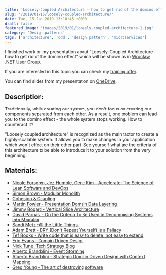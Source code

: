 ```yaml
---
title: 'Loosely-Coupled Architecture - how to get rid of the domino effect'
slug: '/2019/01/15/loosely-coupled-architecture/'
date: Tue, 15 Jan 2019 13:10:45 +0000
draft: false
featured_image: 'images/2019/01/loosely-coupled-architecture-1.jpg'
category: 'Design patterns'
tags: ['architecture', 'ddd', 'design pattern', 'microservices']
---
```


I finished work on my presentation about “Loosely-Coupled Architecture - how to get rid of the domino effect” which will be shown as in [Wrocław .NET User Group](https://www.meetup.com/pl-PL/wrocnet/events/257779436/).

If you are interested in this topic you can check my [training offer](/szkolenia).

You can find slides from my presentation on [OneDrive](https://1drv.ms/p/s!AjEySs0anBSPgvcpKhmk0WXxVHUqLw).

Description:
------------

Traditionally, while creating our system, you don't focus on creating our components separated from each other. As a result, one problem can lead you to the domino effect - the whole system stops working. How to counteract it?

"Loosely coupled architecture" is recognized as the main factor to create a highly-scalable system. It allows you to make changes in your application which won't effect on their other part. See yourself what are the criteria of this architecture to be able to introduce it to your solution from the very beginning.

Materials:
----------

 *   [Nicole Forsgren, Jez Humble, Gene Kim - Accelerate: The Science of Lean Software and DevOps](https://www.goodreads.com/book/show/39080433-accelerate)
 *   [Simon Brown - Modular Monolith](https://www.youtube.com/watch?v=5OjqD-ow8GE)
 *   [Cohesion & Coupling](https://radekmaziarka.pl/wp-content/uploads/2019/05/CohesionCoupling.pdf)
 *   [Martin Fowler - Presentation Domain Data Layering ](https://martinfowler.com/bliki/PresentationDomainDataLayering.html)
 *   [Jimmy Bogard - Vertical Slice Architecture](https://jimmybogard.com/vertical-slice-architecture/)
 *   [David Parnas  - On the Criteria To Be Used in Decomposing Systems into Modules](https://www.win.tue.nl/~wstomv/edu/2ip30/references/criteria_for_modularization.pdf)
 *   [Sandi Metz -All the Little Things ](https://www.youtube.com/watch?v=8bZh5LMaSmE)
 *   [Adam Brett - DRY (Don't Repeat Yourself) is a Fallacy](https://adamcod.es/2017/07/14/dry-is-a-fallacy.html)
 *   [Tef Books - Write code that is easy to delete, not easy to extend](https://programmingisterrible.com/post/139222674273/write-code-that-is-easy-to-delete-not-easy-to)
 *   [Eric Evans - Domain Driven Design](https://www.oreilly.com/library/view/domain-driven-design-tackling/0321125215/)
 *   [Nick Tune -Tech Strategy Blog](https://medium.com/nick-tune-tech-strategy-blog)
 *   [Alberto Brandolini - Event Storming](https://www.eventstorming.com/)
 *   [Alberto Brandolini - Strategic Domain Driven Design with Context Mapping](https://www.infoq.com/articles/ddd-contextmapping)
 *   [Greg Young - The art of destroying](https://vimeo.com/108441214) [software](https://vimeo.com/108441214)